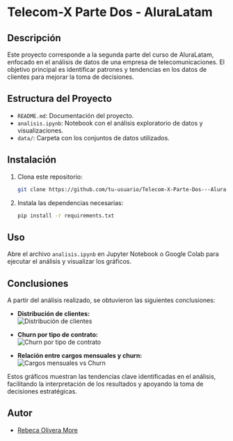 # Telecom-X Parte Dos - AluraLatam

## Descripción

Este proyecto corresponde a la segunda parte del curso de AluraLatam, enfocado en el análisis de datos de una empresa de telecomunicaciones. El objetivo principal es identificar patrones y tendencias en los datos de clientes para mejorar la toma de decisiones.


## Estructura del Proyecto

- `README.md`: Documentación del proyecto.
- `analisis.ipynb`: Notebook con el análisis exploratorio de datos y visualizaciones.
- `data/`: Carpeta con los conjuntos de datos utilizados.

## Instalación

1. Clona este repositorio:
    ```bash
    git clone https://github.com/tu-usuario/Telecom-X-Parte-Dos---AluraLatam.git
    ```
2. Instala las dependencias necesarias:
    ```bash
    pip install -r requirements.txt
    ```

## Uso

Abre el archivo `analisis.ipynb` en Jupyter Notebook o Google Colab para ejecutar el análisis y visualizar los gráficos.

## Conclusiones

A partir del análisis realizado, se obtuvieron las siguientes conclusiones:

- **Distribución de clientes:**  
  ![Distribución de clientes](./img/distribucion_clientes.png)

- **Churn por tipo de contrato:**  
  ![Churn por tipo de contrato](./img/churn_tipo_contrato.png)

- **Relación entre cargos mensuales y churn:**  
  ![Cargos mensuales vs Churn](./img/cargos_mensuales_churn.png)

Estos gráficos muestran las tendencias clave identificadas en el análisis, facilitando la interpretación de los resultados y apoyando la toma de decisiones estratégicas.

## Autor

- [Rebeca Olivera More](https://github.com/rb-olivera)

